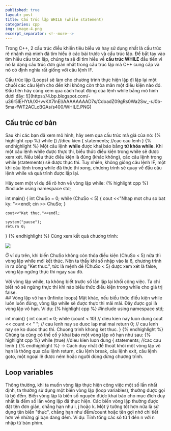 ```yaml
---
published: true
layout: post
title: Cấu trúc lặp WHILE (while statement)
categories: cpp
img: image-4.png
excerpt_separator: <!--more-->
---
```

Trong C++, 2 cấu trúc điều khiển tiêu biểu và hay sử dụng nhất là cấu trúc rẽ nhánh mà mình đã tìm hiểu ở các bài trước và cấu trúc lặp. Để bắt tay vào tìm hiểu cấu trúc lặp, chúng ta sẽ đi tìm hiểu về **cấu trúc WHILE** đầu tiên vì nó là dạng cấu trúc đơn giản nhất trong cấu trúc lặp mà C++ cung cấp và nó có định nghĩa rất giống với câu lệnh IF.
<div class="alert alert-info">
Cấu trúc lặp (Loops) sẽ làm cho chương trình thực hiện lặp đi lặp lại một chuỗi các câu lệnh cho đến khi không còn thỏa mãn một điều kiện nào đó.
</div>
Đầu tiên hãy cùng xem qua cách hoạt động của lệnh while bằng mô hình dưới đây:
![](https://4.bp.blogspot.com/-u36r5lEHYtA/XHvvKX7lnEI/AAAAAAAAD7s/CdoadZ09gRs0Wa2Sw_-rJ0b-5ma-fWT2ACLcBGAs/s400/WHILE.PNG)

## Cấu trúc cơ bản
Sau khi các bạn đã xem mô hình, hãy xem qua cấu trúc mã giả của nó:
{% highlight cpp %}
while (<expression>) //dieu kien
{
    statements; //cac cau lenh
}
{% endhighlight %}
Một câu lệnh **while** được khai báo bằng **từ khóa while**. Khi một câu lệnh while được thực thi, biểu thức điều kiện trong while sẽ được xem xét. Nếu biểu thức điều kiện là đúng (khác không), các câu lệnh trong while (statements) sẽ được thực thi. Tuy nhiên, không giống câu lệnh IF, một khi câu lệnh trong while đã thực thi xong, chương trình sẽ quay về đầu câu lệnh while và quá trình được lặp lại.

Hãy xem một ví dụ để rõ hơn về vòng lặp while:
{% highlight cpp %}
#include<iostream>
using namespace std;

int main()
{
	int ChuSo = 0;
	while (ChuSo < 5)
	{
		cout <<"Nhap mot chu so bat ky: "<<endl;
		cin >> ChuSo;
	}	
	
	cout<<"Ket thuc."<<endl;
	
	system("pause");
	return 0;
}
{% endhighlight %}
Cùng xem kết quả chương trình:
  
![](https://3.bp.blogspot.com/-SBqzItebP9o/XHwBDNhHPtI/AAAAAAAAD8c/U1ZWtafCEqck44CrlzowjZzQwTyNMIYmgCLcBGAs/s1600/WHILE1.PNG)
  
Ở ví dụ trên, khi biến ChuSo không còn thỏa điều kiện (ChuSo <  5) nữa thì vòng lặp while mới kết thúc. Nên ta thấy khi số nhập vào là 6, chương trình in ra dòng "Ket thuc.", tức là mệnh đề (ChuSo <  5) được xem xét là false, vòng lặp ngừng thực thi ngay sau đó.
<div class="alert alert-info">
Với vòng lặp while, ta không biết trước số lần lặp lại khối công việc. Ta chỉ biết nó sẽ ngừng thực thi khi nào biểu thức điều kiện trong while cho giá trị false.
</div>
## Vòng lặp vô hạn (Infinite loops)
Mặt khác, nếu biểu thức điều kiện while luôn luôn đúng, vòng lặp while sẽ được thực thi mãi mãi. Đây được gọi là vòng lặp vô hạn. 
Ví dụ:
{% highlight cpp %}
#include <iostream>
using namespace std;
 
int main()
{
    int count = 0;
    while (count < 10) // dieu kien nay luon dung
        cout << count << " "; // cau lenh nay se duoc lap mai mai
    return 0; // cau lenh nay se ko duoc thuc thi. Chuong trinh khong ket thuc.
}
{% endhighlight %}
Chúng ta cũng có thể cố ý khai báo một vòng lặp vô hạn như sau:
{% highlight cpp %}
while (true) //dieu kien luon dung
{
    statements; //cac cau lenh
}
{% endhighlight %}
→ Cách duy nhất để thoát khỏi một vòng lặp vô hạn là thông qua câu lệnh return, câu lệnh break, câu lệnh exit, câu lệnh goto, một ngoại lệ được ném hoặc người dùng dừng chương trình. 

## Loop variables
Thông thường, khi ta muốn vòng lặp thực hiện công việc một số lần nhất định, ta thường sử dụng một biến vòng lặp (loop variables), thường được gọi là bộ đếm. Biến vòng lặp là biến số nguyên được khai báo cho mục đích duy nhất là đếm số lần vòng lặp đã thực hiện. 
Các biến vòng lặp thường được đặt tên đơn giản, chẳng hạn như i, j hoặc k. Một ý tưởng tốt hơn nữa là sử dụng tên biến "thực", chẳng hạn như đếm/count hoặc tên gợi nhớ chi tiết hơn về những gì bạn đang đếm.
Ví dụ: Tính tổng các số từ 1 đến n với n nhập từ bàn phím.